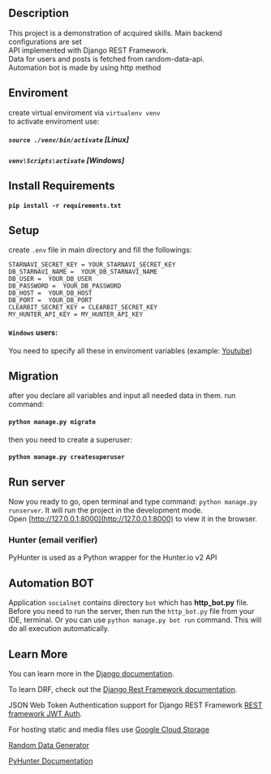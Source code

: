## Description

This project is a demonstration of acquired skills. 
Main backend configurations are set <br/>
API implemented with Django REST Framework. <br/>
Data for users and posts is fetched from random-data-api. <br/>
Automation bot is made by using http method

## Enviroment 

create virtual enviroment via `virtualenv venv` <br/>
to activate enviroment use:<br/>
##### `source ./venv/bin/activate` [Linux]<br/>
##### `venv\Scripts\activate` [Windows]<br/>

## Install Requirements

#### `pip install -r requirements.txt`

## Setup

create  `.env` file in main directory and fill the followings:

	STARNAVI_SECRET_KEY = YOUR_STARNAVI_SECRET_KEY
	DB_STARNAVI_NAME =  YOUR_DB_STARNAVI_NAME
	DB_USER =  YOUR_DB_USER
	DB_PASSWORD =  YOUR_DB_PASSWORD
	DB_HOST =  YOUR_DB_HOST
	DB_PORT =  YOUR_DB_PORT
	CLEARBIT_SECRET_KEY = CLEARBIT_SECRET_KEY 
	MY_HUNTER_API_KEY = MY_HUNTER_API_KEY 

#### `Windows` users:

You need to specify all these in enviroment variables (example: [Youtube](https://www.youtube.com/watch?v=bEroNNzqlF4))

## Migration

after you declare all variables and input all needed data in them. run command:
#### `python manage.py migrate`
then you need to create a superuser:
#### `python manage.py createsuperuser`

## Run server

Now you ready to go, open terminal and type command: `python manage.py runserver`. It will run the project in the development mode.<br />
Open [http://127.0.0.1:8000](http://127.0.0.1:8000) to view it in the browser.

### Hunter (email verifier)
PyHunter is used as a Python wrapper for the Hunter.io v2 API

## Automation BOT
Application `socialnet` contains directory  `bot` which has <b>http_bot.py</b> file.
Before you need to run the server, then run the `http_bot.py` file from your IDE, terminal. 
Or you can use `python manage.py bot run` command. This will do all execution automatically.

## Learn More

You can learn more in the [Django documentation](https://docs.djangoproject.com/en/3.1/).

To learn DRF, check out the [Django Rest Framework documentation](https://www.django-rest-framework.org/).

JSON Web Token Authentication support for Django REST Framework [REST framework JWT Auth](https://jpadilla.github.io/django-rest-framework-jwt/).

For hosting static and media files use [Google Cloud Storage](https://cloud.google.com/storage/docs/hosting-static-website)

[Random Data Generator](https://random-data-api.com/)

[PyHunter Documentation](https://github.com/VonStruddle/PyHunter)



